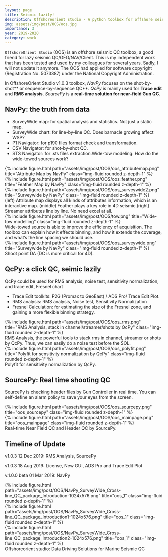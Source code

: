```yaml
---
layout: page
title: Seismic lazily!
description: Offshoreorient studio - A python toolbox for offshore seismic QC
img: assets/img/post/OOS/oos.jpg
importance: 3
year: 2019-2020
category: work
---
```


`OffshoreOrient Studio` (OOS) is an offshore seismic QC toolbox, a good friend for lazy seismic QC/GEO/NAV/Client. This is my independent work that has been tested and used by my colleagues for several years. Sadly, I will not update it anymore. The OOS had applied for software copyright (Registration No. 5073387) under the National Copyright Administration.

In OffshoreOrient Studio v1.0.3 toolbox, _NavPy_ focuses on the shot-by-shot** or sequence-by-sequence QC**. *QcPy* is mainly used for **Trace edit** and **RMS analysis**. *SourcePy* is a **real-time solution for near-field Gun QC**.

## NavPy: the truth from data

- SurveyWide map: for spatial analysis and statistics. Not just a static map.
- SurveyWide chart: for line-by-line QC. Does barnacle growing affect WSP?
- P1 Navigator: for p190 files format check and transformation.
- CSV Navigator: for shot-by-shot QC.
- STS Navigator: for .sts files extraction.Wide-tow modeling: How do the wide-towed sources work?


<div class="row">
    <div class="col-sm mt-3 mt-md-0">
        {% include figure.html path="assets/img/post/OOS/oos_attributemap.png" title="Attribute Map by NavPy" class="img-fluid rounded z-depth-1" %}
    </div>
    <div class="col-sm mt-3 mt-md-0">
        {% include figure.html path="assets/img/post/OOS/oos_feather.png" title="Feather Map by NavPy" class="img-fluid rounded z-depth-1" %}
    </div>
    <div class="col-sm mt-3 mt-md-0">
        {% include figure.html path="assets/img/post/OOS/oos_surveywide2.png" title="Surveywide by NavPy" class="img-fluid rounded z-depth-1" %}
    </div>
</div>
<div class="caption">
    (left) Attribute map displays all kinds of attributes information, which is an interactive map. (middle) Feather plays a key role in 4D seismic.(right) Streamer attributes line by line. No need excel at all.
</div>


<div class="row">
    <div class="col-sm mt-3 mt-md-0">
        {% include figure.html path="assets/img/post/OOS/tow.png" title="Wide-tow modelling" class="img-fluid rounded z-depth-1" %}
    </div>
</div>
<div class="caption">
    Wide-towed source is able to improve the efficiency of acquisition. The toolbox can explain how it effects binning, and how it extends the coverage, and what’s the line spacing we should use.
</div>


<div class="row">
    <div class="col-sm mt-3 mt-md-0">
        {% include figure.html path="assets/img/post/OOS/oos_surveywide.png" title="Surveywide by NavPy" class="img-fluid rounded z-depth-1" %}
    </div>
</div>
<div class="caption">
    Shoot point DA (DC is more critical for 4D).
</div>


## QcPy: a click QC, seimic lazily

QcPy could be used for RMS analysis, noise test, sensitivity normalization, and trace edit, Fresnel chart

- Trace Edit toolkits: P2G (Promax to GeoEast) / ADS Pro/ Trace Edit Plot. 
- RMS analysis:  RMS analysis, Noise test, Sensitivity Normalization
- Fresnel Calculation: for estimating the size of the Fresnel zone, and gaining a more flexible binning strategy.


<div class="row">
    <div class="col-sm mt-3 mt-md-0">
        {% include figure.html path="assets/img/post/OOS/oos_rms.png" title="RMS Analysis, stack in channel/streamer/shots by QcPy" class="img-fluid rounded z-depth-1" %}
    </div>
</div>
<div class="caption">
    RMS Analysis, the powerful tools to stack rms in channel, streamer or shots by QcPy. Thus, we can easily do a noise test before the SOL.
</div>


<div class="row">
    <div class="col-sm mt-3 mt-md-0">
        {% include figure.html path="assets/img/post/OOS/oos_polyfit.png" title="Polyfit for sensitivity normalization by QcPy" class="img-fluid rounded z-depth-1" %}
    </div>
</div>
<div class="caption">
    Polyfit for sensitivity normalization by QcPy.
</div>

## SourcePy: Real time shooting QC

SourcePy is checking header files by Gun Controller in real time. You can self-define an alarm policy to save your eyes from the screen.

<div class="row justify-content-sm-center">
    <div class="col-sm-6 mt-3 mt-md-0">
        {% include figure.html path="assets/img/post/OOS/oos_sourcepy.png" title="oos_sourcepy" class="img-fluid rounded z-depth-1" %}
    </div>
    <div class="col-sm-4 mt-3 mt-md-0">
        {% include figure.html path="assets/img/post/OOS/oos_mainpage.png" title="oos_mainpage" class="img-fluid rounded z-depth-1" %}
    </div>
</div>
<div class="caption">
    Real-time Near Field QC and Header QC by SourcePy.
</div>


## Timeline of Update


v1.0.3 12 Dec 2019: RMS Analysis, SourcePy

v1.0.3 18 Aug 2019: License, New GUI, ADS Pro and Trace Edit Plot

v.1.0.0 beta 01 Mar 2019: NavPy

<div class="row">
    <div class="col-sm mt-3 mt-md-0">
        {% include figure.html path="assets/img/post/OOS/NavPy_SurveyWide_Cross-line_QC_package_Introduction-1024x576.png" title="oos_1" class="img-fluid rounded z-depth-1" %}
    </div>
    <div class="col-sm mt-3 mt-md-0">
        {% include figure.html path="assets/img/post/OOS/NavPy_SurveyWide_Cross-line_QC_package_Introduction1-1024x576.png" title="oos_1" class="img-fluid rounded z-depth-1" %}
    </div>
    <div class="col-sm mt-3 mt-md-0">
        {% include figure.html path="assets/img/post/OOS/NavPy_SurveyWide_Cross-line_QC_package_Introduction2-1024x576.png" title="oos_1" class="img-fluid rounded z-depth-1" %}
    </div>
</div>
<div class="caption">
    Offshoreorient studio: Data Driving Solutions for Marine Seismic QC
</div>
